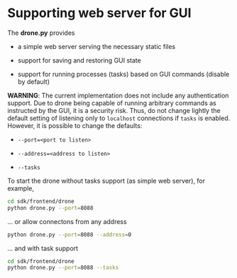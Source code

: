 # Supporting web server for GUI

The **drone.py** provides

- a simple web server serving the necessary static files

- support for saving and restoring GUI state

- support for running processes (tasks) based on GUI commands (disable by default)

**WARNING**: The current implementation does not include any authentication
support. Due to drone being capable of running arbitrary commands as instructed
by the GUI, it is a security risk. Thus, do not change lightly the default setting of
listening only to `localhost` connections if `tasks` is enabled.
However, it is possible to change the defaults:

- `--port=<port to listen>`

- `--address=<address to listen>`

- `--tasks`


To start the drone without tasks support (as simple web server), for example,

```bash
cd sdk/frontend/drone
python drone.py --port=8088
```
... or allow connectons from any address
```bash
python drone.py --port=8088 --address=0
```
... and with task support

```bash
cd sdk/frontend/drone
python drone.py --port=8088 --tasks
```

